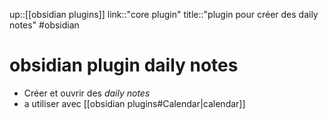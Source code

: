 up::[[obsidian plugins]]
link::"core plugin"
title::"plugin pour créer des daily notes"
#obsidian 
# obsidian plugin daily notes
 - Créer et ouvrir des _daily notes_
 - a utiliser avec [[obsidian plugins#Calendar|calendar]]